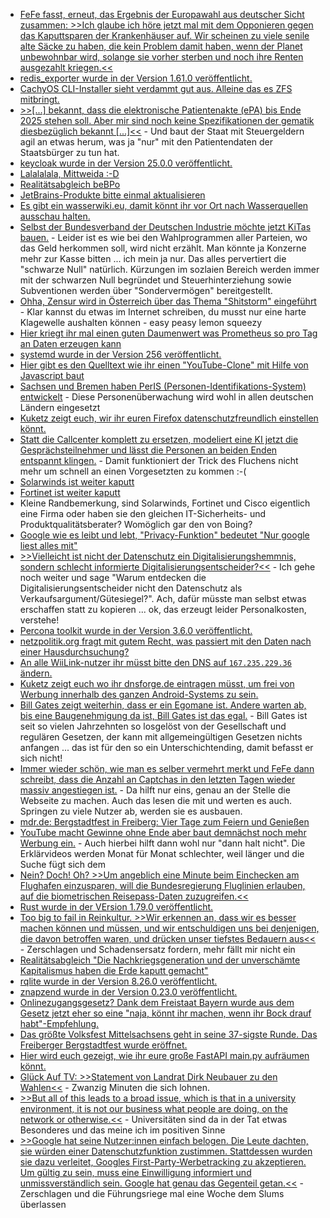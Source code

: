 * [FeFe fasst, erneut, das Ergebnis der Europawahl aus deutscher Sicht zusammen: >>Ich glaube ich höre jetzt mal mit dem Opponieren gegen das Kaputtsparen der Krankenhäuser auf. Wir scheinen zu viele senile alte Säcke zu haben, die kein Problem damit haben, wenn der Planet unbewohnbar wird, solange sie vorher sterben und noch ihre Renten ausgezahlt kriegen.<<](https://blog.fefe.de/?ts=989b17ce)
* [redis_exporter wurde in der Version 1.61.0 veröffentlicht.](https://github.com/oliver006/redis_exporter/releases/tag/v1.61.0)
* [CachyOS CLI-Installer sieht verdammt gut aus. Alleine das es ZFS mitbringt.](https://github.com/cachyos/new-cli-installer)
* [>>[...] bekannt, dass die elektronische Patientenakte (ePA) bis Ende 2025 stehen soll. Aber mir sind noch keine Spezifikationen der gematik diesbezüglich bekannt [...]<<](https://www.borncity.com/blog/2024/06/09/elektronische-patientenakte-das-ende-der-rztlichen-schweigepflicht/) - Und baut der Staat mit Steuergeldern agil an etwas herum, was ja "nur" mit den Patientendaten der Staatsbürger zu tun hat.
* [keycloak wurde in der Version 25.0.0 veröffentlicht.](https://github.com/keycloak/keycloak/releases/tag/25.0.0)
* [Lalalalala, Mittweida :-D](https://www.youtube.com/watch?v=W92GRRXOgRM)
* [Realitätsabgleich beBPo](https://blog.fefe.de/?ts=98983dab)
* [JetBrains-Produkte bitte einmal aktualisieren](https://www.bleepingcomputer.com/news/security/jetbrains-warns-of-intellij-ide-bug-exposing-github-access-tokens/)
* [Es gibt ein wasserwiki.eu, damit könnt ihr vor Ort nach Wasserquellen ausschau halten.](https://wasserwiki.eu/Quellenkarte/#50.84223,13.32918,17z)
* [Selbst der Bundesverband der Deutschen Industrie möchte jetzt KiTas bauen.](https://blog.fefe.de/?ts=98978958) - Leider ist es wie bei den Wahlprogrammen aller Parteien, wo das Geld herkommen soll, wird nicht erzählt. Man könnte ja Konzerne mehr zur Kasse bitten ... ich mein ja nur. Das alles pervertiert die "schwarze Null" natürlich. Kürzungen im sozlaien Bereich werden immer mit der schwarzen Null begründet und Steuerhinterziehung sowie Subventionen werden über "Sondervermögen" bereitgestellt.
* [Ohha, Zensur wird in Österreich über das Thema "Shitstorm" eingeführt](https://blog.fefe.de/?ts=9897f615) - Klar kannst du etwas im Internet schreiben, du musst nur eine harte Klagewelle aushalten können - easy peasy lemon squeezy
* [Hier kriegt ihr mal einen guten Daumenwert was Prometheus so pro Tag an Daten erzeugen kann](https://utcc.utoronto.ca/~cks/space/blog/sysadmin/PrometheusOurSize-2024)
* [systemd wurde in der Version 256 veröffentlicht.](https://www.phoronix.com/news/systemd-256)
* [Hier gibt es den Quelltext wie ihr einen "YouTube-Clone" mit Hilfe von Javascript baut](https://github.com/keertipurswani/HHLD-YouTube)
* [Sachsen und Bremen haben PerIS (Personen-Identifikations-System) entwickelt](https://netzpolitik.org/2024/observationstechnik-aus-sachsen-heimliche-gesichtserkennung-auch-in-niedersachsen/) - Diese Personenüberwachung wird wohl in allen deutschen Ländern eingesetzt
* [Kuketz zeigt euch, wir ihr euren Firefox datenschutzfreundlich einstellen könnt.](https://www.kuketz-blog.de/sichere-und-datenschutzfreundliche-desktop-browser-teil-2/)
* [Statt die Callcenter komplett zu ersetzen, modeliert eine KI jetzt die Gesprächsteilnehmer und lässt die Personen an beiden Enden entspannt klingen.](https://blog.fefe.de/?ts=98972919) - Damit funktioniert der Trick des Fluchens nicht mehr um schnell an einen Vorgesetzten zu kommen :-(
* [Solarwinds ist weiter kaputt](https://blog.fefe.de/?ts=9897a92b)
* [Fortinet ist weiter kaputt](https://blog.fefe.de/?ts=98979b89)
* Kleine Randbemerkung, sind Solarwinds, Fortinet und Cisco eigentlich eine Firma oder haben sie den gleichen IT-Sicherheits- und Produktqualitätsberater? Womöglich gar den von Boing?
* [Google wie es leibt und lebt, "Privacy-Funktion" bedeutet "Nur google liest alles mit"](https://noyb.eu/de/google-sandbox-online-tracking-instead-privacy)
* [>>Vielleicht ist nicht der Datenschutz ein Digitalisierungshemmnis, sondern schlecht informierte Digitalisierungsentscheider?<<](https://www.kuketz-blog.de/kommentar-deutschlands-problem-mit-schlecht-informierten-entscheidern/) - Ich gehe noch weiter und sage "Warum entdecken die Digitalisierungsentscheider nicht den Datenschutz als Verkaufsargument/Gütesiegel?". Ach, dafür müsste man selbst etwas erschaffen statt zu kopieren ... ok, das erzeugt leider Personalkosten, verstehe!
* [Percona toolkit wurde in der Version 3.6.0 veröffentlicht.](https://www.percona.com/blog/whats-new-in-percona-toolkit-3-6-0/)
* [netzpolitik.org fragt mit gutem Recht, was passiert mit den Daten nach einer Hausdurchsuchung?](https://netzpolitik.org/2024/nach-der-razzia-die-daten-von-radio-dreyeckland/)
* [An alle WiiLink-nutzer ihr müsst bitte den DNS auf `167.235.229.36` ändern.](https://wiidatabase.de/achtung-wiilink-nutzer-muessen-dns-server-aendern/)
* [Kuketz zeigt euch wo ihr dnsforge.de eintragen müsst, um frei von Werbung innerhalb des ganzen Android-Systems zu sein.](https://www.kuketz-blog.de/android-werbung-tracker-schnell-und-einfach-systemweit-loswerden/)
* [Bill Gates zeigt weiterhin, dass er ein Egomane ist. Andere warten ab, bis eine Baugenehmigung da ist, Bill Gates ist das egal.](https://blog.fefe.de/?ts=989750b6) - Bill Gates ist seit so vielen Jahrzehnten so losgelöst von der Gesellschaft und regulären Gesetzen, der kann mit allgemeingültigen Gesetzen nichts anfangen ... das ist für den so ein Unterschichtending, damit befasst er sich nicht!
* [Immer wieder schön, wie man es selber vermehrt merkt und FeFe dann schreibt, dass die Anzahl an Captchas in den letzten Tagen wieder massiv angestiegen ist.](https://blog.fefe.de/?ts=9895e1fc) - Da hilft nur eins, genau an der Stelle die Webseite zu machen. Auch das lesen die mit und werten es auch. Springen zu viele Nutzer ab, werden sie es ausbauen.
* [mdr.de: Bergstadtfest in Freiberg: Vier Tage zum Feiern und Genießen](https://www.mdr.de/video/mdr-videos/a/video-832942.html)
* [YouTube macht Gewinne ohne Ende aber baut demnächst noch mehr Werbung ein.](https://www.bleepingcomputer.com/news/google/youtube-tests-harder-to-block-server-side-ad-injection-in-videos/) - Auch hierbei hilft dann wohl nur "dann halt nicht". Die Erklärvideos werden Monat für Monat schlechter, weil länger und die Suche fügt sich dem
* [Nein? Doch! Oh? >>Um angeblich eine Minute beim Einchecken am Flughafen einzusparen, will die Bundesregierung Fluglinien erlauben, auf die biometrischen Reisepass-Daten zuzugreifen.<<](https://netzpolitik.org/2024/buerokratieentlastungsgesetz-ccc-gegen-weitergabe-von-staatlichen-biometrie-daten-an-private-unternehmen/)
* [Rust wurde in der VErsion 1.79.0 veröffentlicht.](https://blog.rust-lang.org/2024/06/13/Rust-1.79.0.html)
* [Too big to fail in Reinkultur. >>Wir erkennen an, dass wir es besser machen können und müssen, und wir entschuldigen uns bei denjenigen, die davon betroffen waren, und drücken unser tiefstes Bedauern aus<<](https://www.golem.de/news/nach-chinesischem-cyberangriff-microsoft-muss-sich-wegen-sicherheitsversagen-verantworten-2406-186070.html) - Zerschlagen und Schadensersatz fordern, mehr fällt mir nicht ein
* [Realitätsabgleich "Die Nachkriegsgeneration und der unverschämte Kapitalismus haben die Erde kaputt gemacht"](https://blog.koehntopp.info/2024/06/10/die-welt-deiner-kindheit-existiert-nicht-mehr.html)
* [rqlite wurde in der Version 8.26.0 veröffentlicht.](https://github.com/rqlite/rqlite/releases/tag/v8.26.0)
* [znapzend wurde in der Version 0.23.0 veröffentlicht.](https://github.com/oetiker/znapzend/releases/tag/v0.23.0)
* [Onlinezugangsgesetz? Dank dem Freistaat Bayern wurde aus dem Gesetz jetzt eher so eine "naja, könnt ihr machen, wenn ihr Bock drauf habt"-Empfehlung.](https://netzpolitik.org/2024/onlinezugangsgesetz-2-0-verwaltungsdigitalisierung-mit-ausstiegsklausel/)
* [Das größte Volksfest Mittelsachsens geht in seine 37-sigste Runde. Das Freiberger Bergstadtfest wurde eröffnet.](https://www.youtube.com/watch?v=laaPy7Y3dzw)
* [Hier wird euch gezeigt, wie ihr eure große FastAPI main.py aufräumen könnt.](https://improveandrepeat.com/2024/06/python-friday-231-split-a-fastapi-application-into-manageable-parts/)
* [Glück Auf TV: >>Statement von Landrat Dirk Neubauer zu den Wahlen<<](https://www.youtube.com/watch?v=zxgNYqiDSro) - Zwanzig Minuten die sich lohnen.
* [>>But all of this leads to a broad issue, which is that in a university environment, it is not our business what people are doing, on the network or otherwise.<<](https://utcc.utoronto.ca/~cks/space/blog/sysadmin/OurNetworkTrafficIsUnknown) - Universitäten sind da in der Tat etwas Besonderes und das meine ich im positiven Sinne
* [>>Google hat seine Nutzer:innen einfach belogen. Die Leute dachten, sie würden einer Datenschutzfunktion zustimmen. Stattdessen wurden sie dazu verleitet, Googles First-Party-Werbetracking zu akzeptieren. Um gültig zu sein, muss eine Einwilligung informiert und unmissverständlich sein. Google hat genau das Gegenteil getan.<<](https://www.borncity.com/blog/2024/06/16/noyb-legt-dsgvo-beschwerde-gegen-google-wegen-chrome-nutzer-werbe-tracking-ein/) - Zerschlagen und die Führungsriege mal eine Woche dem Slums überlassen
